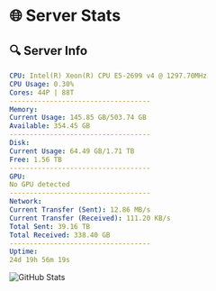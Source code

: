 # 🌐 Server Stats
## 🔍 Server Info
```yaml
CPU: Intel(R) Xeon(R) CPU E5-2699 v4 @ 1297.70MHz
CPU Usage: 0.30%
Cores: 44P | 88T
-----------------------------------
Memory:
Current Usage: 145.85 GB/503.74 GB
Available: 354.45 GB
-----------------------------------
Disk:
Current Usage: 64.49 GB/1.71 TB
Free: 1.56 TB
-----------------------------------
GPU:
No GPU detected
-----------------------------------
Network:
Current Transfer (Sent): 12.86 MB/s
Current Transfer (Received): 111.20 KB/s
Total Sent: 39.16 TB
Total Received: 338.40 GB
-----------------------------------
Uptime:
24d 19h 56m 19s
```
![GitHub Stats](https://img.shields.io/badge/Updated-2025-04-01_17:19:08-blue)